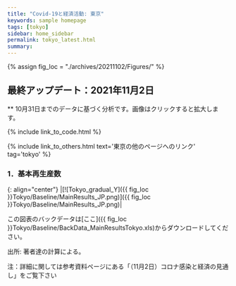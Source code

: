 ```yaml
---
title: "Covid-19と経済活動: 東京"
keywords: sample homepage
tags: [tokyo]
sidebar: home_sidebar
permalink: tokyo_latest.html
summary:
---
```


{% assign fig_loc = "./archives/20211102/Figures/" %}

## 最終アップデート：2021年11月2日
** 10月31日までのデータに基づく分析です。画像はクリックすると拡大します。

{% include link_to_code.html %}

{% include link_to_others.html text='東京の他のページへのリンク' tag='tokyo' %}





### 1．基本再生産数

{: align="center"}
|[![Tokyo_gradual_Y]({{ fig_loc }}Tokyo/Baseline/MainResults_JP.png)]({{ fig_loc }}Tokyo/Baseline/MainResults_JP.png)|

この図表のバックデータは[ここ]({{ fig_loc }}Tokyo/Baseline/BackData_MainResultsTokyo.xls)からダウンロードしてください。

出所: 著者達の計算による。<br>

注：詳細に関しては参考資料ページにある「（11月2日）コロナ感染と経済の見通し」をご覧下さい

